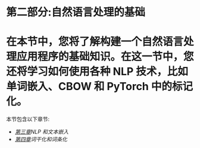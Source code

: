 <title>B12365_Section2_Final_JC_ePub</title> <link href="css/Latest_NDP_epub.css" rel="stylesheet" type="text/css">

# 第二部分:自然语言处理的基础

# 在本节中，您将了解构建一个自然语言处理应用程序的基础知识。在这一节中，您还将学习如何使用各种 NLP 技术，比如单词嵌入、CBOW 和 PyTorch 中的标记化。

本节包含以下章节:

*   [*第三章*](B12365_03_Final_JC_ePub.xhtml#_idTextAnchor051)*NLP 和文本嵌入*
*   [*第四章*](B12365_04_Final_JC_ePub.xhtml#_idTextAnchor070)*词干化和词条化*